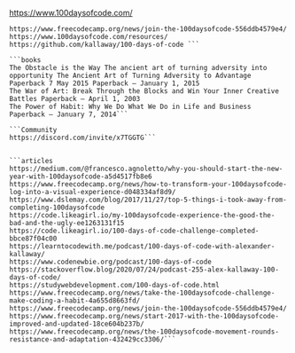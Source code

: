 https://www.100daysofcode.com/

```Useful Links
https://www.freecodecamp.org/news/join-the-100daysofcode-556ddb4579e4/
https://www.100daysofcode.com/resources/
https://github.com/kallaway/100-days-of-code ```

```books
The Obstacle is the Way The ancient art of turning adversity into opportunity The Ancient Art of Turning Adversity to Advantage Paperback 7 May 2015 Paperback – January 1, 2015
The War of Art: Break Through the Blocks and Win Your Inner Creative Battles Paperback – April 1, 2003
The Power of Habit: Why We Do What We Do in Life and Business Paperback – January 7, 2014```

```Community
https://discord.com/invite/x7TGGTG```


```articles
https://medium.com/@francesco.agnoletto/why-you-should-start-the-new-year-with-100daysofcode-a5d4517fb8e6
https://www.freecodecamp.org/news/how-to-transform-your-100daysofcode-log-into-a-visual-experience-d048334af8d9/
https://www.dslemay.com/blog/2017/11/27/top-5-things-i-took-away-from-completing-100daysofcode
https://code.likeagirl.io/my-100daysofcode-experience-the-good-the-bad-and-the-ugly-ee1263131f15
https://code.likeagirl.io/100-days-of-code-challenge-completed-bbce87f04c00
https://learntocodewith.me/podcast/100-days-of-code-with-alexander-kallaway/
https://www.codenewbie.org/podcast/100-days-of-code
https://stackoverflow.blog/2020/07/24/podcast-255-alex-kallaway-100-days-of-code/
https://studywebdevelopment.com/100-days-of-code.html
https://www.freecodecamp.org/news/take-the-100daysofcode-challenge-make-coding-a-habit-4a655d8663fd/
https://www.freecodecamp.org/news/join-the-100daysofcode-556ddb4579e4/
https://www.freecodecamp.org/news/start-2017-with-the-100daysofcode-improved-and-updated-18ce604b237b/
https://www.freecodecamp.org/news/the-100daysofcode-movement-rounds-resistance-and-adaptation-432429cc3306/```
